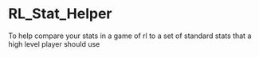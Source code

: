 # RL_Stat_Helper
To help compare your stats in a game of rl to a set of standard stats that a high level player should use
